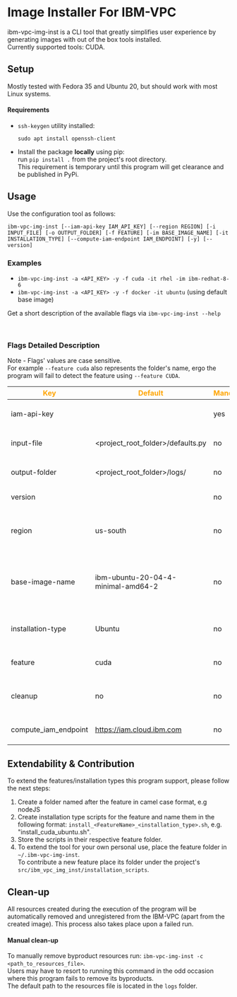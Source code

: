 # Image Installer For IBM-VPC

ibm-vpc-img-inst is a CLI tool that greatly simplifies user experience by generating images with out of the box tools installed.  
Currently supported tools: CUDA.

## Setup

Mostly tested with Fedora 35 and Ubuntu 20, but should work with most Linux systems.   
#### Requirements
- `ssh-keygen` utility installed:
    ```
    sudo apt install openssh-client
    ```
- Install the package **locally** using pip:  
    run `pip install .` from the project's root directory.  
    This requirement is temporary until this program will get clearance and be published in PyPi.
## Usage
Use the configuration tool as follows:

```
ibm-vpc-img-inst [--iam-api-key IAM_API_KEY] [--region REGION] [-i INPUT_FILE] [-o OUTPUT_FOLDER] [-f FEATURE] [-im BASE_IMAGE_NAME] [-it INSTALLATION_TYPE] [--compute-iam-endpoint IAM_ENDPOINT] [-y] [--version] 
```
### Examples
- `ibm-vpc-img-inst -a <API_KEY> -y -f cuda -it rhel -im ibm-redhat-8-6`
- `ibm-vpc-img-inst -a <API_KEY> -y -f docker -it ubuntu` (using default base image)

Get a short description of the available flags via ```ibm-vpc-img-inst --help```

<br/>

### Flags Detailed Description
Note - Flags' values are case sensitive.  
For example `--feature cuda` also represents the folder's name, ergo the program will fail to detect the feature using `--feature CUDA`.     

<!--- <img width=125/> is used in the following table to create spacing --->
 |<span style="color:orange">Key|<span style="color:orange">Default|<span style="color:orange">Mandatory|<span style="color:orange">Additional info|
 |---|---|---|---|
 | iam-api-key   | |yes|IBM Cloud API key. To generate a new API Key adhere to the following [guide](https://www.ibm.com/docs/en/spectrumvirtualizecl/8.1.3?topic=installing-creating-api-key)
 | input-file    |<project_root_folder>/defaults.py| no | Existing config file to be used as a template in the configuration process |
 | output-folder   |<project_root_folder>/logs/ | no |Path to folder storing IDs of resources created by this program and installation logs |
 | version       | | no |Returns ibm-vpc-img-inst's package version|
 |region| us-south| no|Geographical location for deployment and scope for available resources by the IBM-VPC service. Regions are listed <a href="https://cloud.ibm.com/docs/vpc?topic=vpc-creating-a-vpc-in-a-different-region&interface=cli"> here</a>. |
 |base-image-name| ibm-ubuntu-20-04-4-minimal-amd64-2| no| Prefix of an image name from your account, on which the produced image will be based. Could be either an IBM stock image as explained [here](https://cloud.ibm.com/docs/vpc?topic=vpc-about-images) or a custom image.|
  | installation-type| Ubuntu | no |type of installation to use, e.g. for feature cuda the currently supported types are: Ubuntu and RHEL.|
  | feature| cuda | no |Feature to install on the produced image. Currently supporting: cuda and docker.|
  | cleanup| no | no |Path to a resources file, that will be submitted for deletion. Program will be terminated subsequently.|
 compute_iam_endpoint|https://iam.cloud.ibm.com|no|Alternative IAM endpoint url for the cloud provider, e.g. https://iam.test.cloud.ibm.com|


## Extendability & Contribution
To extend the features/installation types this program support, please follow the next steps:
1. Create a folder named after the feature in camel case format, e.g nodeJS
2. Create installation type scripts for the feature and name them in the following format: `install_<FeatureName>_<installation_type>.sh`, e.g. "install_cuda_ubuntu.sh".
3. Store the scripts in their respective feature folder.
4. To extend the tool for your own personal use, place the feature folder in `~/.ibm-vpc-img-inst`.  
To contribute a new feature place its folder under the project's `src/ibm_vpc_img_inst/installation_scripts`.  



## Clean-up
All resources created during the execution of the program will be automatically removed and unregistered from the IBM-VPC (apart from the created image). This process also takes place upon a failed run. 
#### Manual clean-up
To manually remove byproduct resources run: `ibm-vpc-img-inst -c <path_to_resources_file>`.  
Users may have to resort to running this command in the odd occasion where this program fails to remove its byproducts.   
The default path to the resources file is located in the `logs` folder.  
